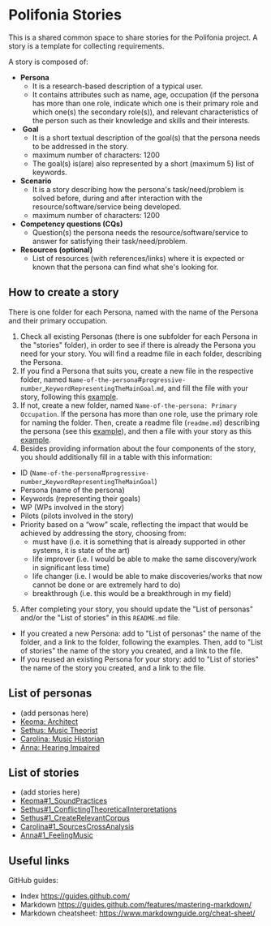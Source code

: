 # Polifonia Stories

This is a shared common space to share stories for the Polifonia project. A story is a template for collecting requirements. 

A story is composed of:
- **Persona**
    - It is a research-based description of a typical user.
    - It contains attributes such as name, age, occupation (if the persona has more than one role, indicate which one is their primary role and which one(s) the secondary role(s)), and relevant characteristics of the person such as their knowledge and skills and their interests.
-  **Goal**
    - It is a short textual description of the goal(s) that the persona needs to be addressed in the story.
    - maximum number of characters: 1200
    - The goal(s) is(are) also represented by a short (maximum 5) list of keywords.
- **Scenario**
    - It is a story describing how the persona's task/need/problem is solved before, during and after interaction with the resource/software/service being developed.
    - maximum number of characters: 1200
- **Competency questions (CQs)**
    - Question(s) the persona needs the resource/software/service to answer for satisfying their task/need/problem.
-  **Resources (optional)**
    - List of resources (with references/links) where it is expected or known that the persona can find what she's looking for.

## How to create a story

There is one folder for each Persona, named with the name of the Persona and their primary occupation. 

1. Check all existing Personas (there is one subfolder for each Persona in the "stories" folder), in order to see if there is already the Persona you need for your story. You will find a readme file in each folder, describing the Persona.
2. If you find a Persona that suits you, create a new file in the respective folder, named ``Name-of-the-persona``#``progressive-number``_``KeywordRepresentingTheMainGoal``.``md``, and fill the file with your story, following this [example](https://github.com/polifonia-project/stories/blob/main/Sethus:%20Music%20Theorist/Sethus%231_ConflictingTheoreticalInterpretations.md).
3. If not, create a new folder, named ``Name-of-the-persona: Primary Occupation``. If the persona has more than one role, use the primary role for naming the folder. Then, create a readme file (``readme.md``) describing the persona (see this [example]( https://github.com/polifonia-project/stories/blob/main/Sethus:%20Music%20Theorist/readme.md)), and then a file with your story as this [example](https://github.com/polifonia-project/stories/blob/main/Sethus:%20Music%20Theorist/Sethus%231_ConflictingTheoreticalInterpretations.md).
4. Besides providing information about the four components of the story, you should additionally fill in a table with this information: 
- ID (``Name-of-the-persona``#``progressive-number``_``KeywordRepresentingTheMainGoal``)
- Persona (name of the persona)
- Keywords (representing their goals)
- WP (WPs involved in the story)
- Pilots (pilots involved in the story)
- Priority based on a “wow” scale, reflecting the impact that would be achieved by addressing the story, choosing from:
    - must have (i.e. it is something that is already supported in other systems, it is state of the art)
    - life improver (i.e. I would be able to make the same discovery/work in significant less time)
    - life changer (i.e. I would be able to make discoveries/works that now cannot be done or are extremely hard to do)
    - breakthrough (i.e. this would be a breakthrough in my field)
5. After completing your story, you should update the "List of personas" and/or the "List of stories" in this ``README.md`` file. 
- If you created a new Persona: add to "List of personas" the name of the folder, and a link to the folder, following the examples. Then, add to "List of stories" the name of the story you created, and a link to the file.
- If you reused an existing Persona for your story: add to "List of stories" the name of the story you created, and a link to the file.

## List of personas

- (add personas here)
- [Keoma: Architect](https://github.com/polifonia-project/stories/tree/main/Keoma:%20Architect)
- [Sethus: Music Theorist](https://github.com/polifonia-project/stories/tree/main/Sethus:%20Music%20Theorist)
- [Carolina: Music Historian](https://github.com/polifonia-project/stories/blob/main/Carolina:%20Music%20Historian)
- [Anna: Hearing Impaired](https://github.com/polifonia-project/stories/tree/main/anna:hearing-impaired)

## List of stories

- (add stories here)
- [Keoma#1_SoundPractices](https://github.com/polifonia-project/stories/blob/main/Keoma:%20Architect/Keoma%231_SoundPractices.md)
- [Sethus#1_ConflictingTheoreticalInterpretations](https://github.com/polifonia-project/stories/blob/main/Sethus:%20Music%20Theorist/Sethus%231_ConflictingTheoreticalInterpretations.md)
- [Sethus#1_CreateRelevantCorpus](https://github.com/polifonia-project/stories/blob/main/Sethus:%20Music%20Theorist/CreateRelevantCorpus.md)
- [Carolina#1_SourcesCrossAnalysis](https://github.com/polifonia-project/stories/blob/main/Carolina:%20Music%20Historian/Carolina%231_SourcesCrossAnalysis.md)
- [Anna#1_FeelingMusic](https://github.com/polifonia-project/stories/blob/main/anna:hearing-impaired/Anna%231_hearingMusic.md)


## Useful links

GitHub guides:
- Index https://guides.github.com/
- Markdown https://guides.github.com/features/mastering-markdown/
- Markdown cheatsheet: https://www.markdownguide.org/cheat-sheet/

